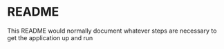 # README

This README would normally document whatever steps are necessary to get the
application up and run
